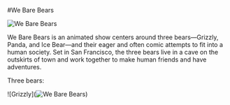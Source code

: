 #We Bare Bears

![We Bare Bears](https://images.gmanews.tv/webpics/2020/08/stack_2020_08_22_11_37_09.jpg)

We Bare Bears is an animated show centers around three bears—Grizzly, Panda, and Ice Bear—and their eager and often comic attempts to fit into a human society. Set in San Francisco, the three bears live in a cave on the outskirts of town and work together to make human friends and have adventures.

Three bears:

![Grizzly](![We Bare Bears](https://images.gmanews.tv/webpics/2020/08/stack_2020_08_22_11_37_09.jpg))
